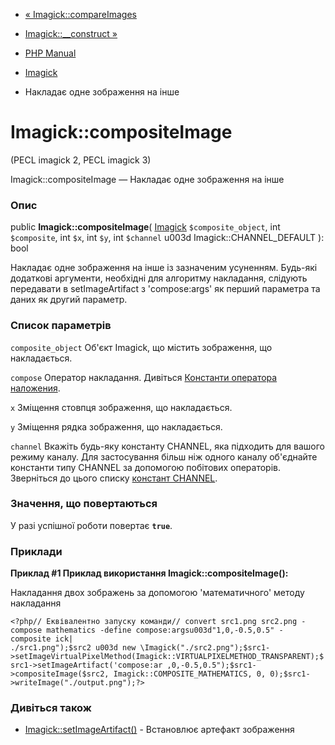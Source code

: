 - [« Imagick::compareImages](imagick.compareimages.md)
- [Imagick::\_\_construct »](imagick.construct.md)

- [PHP Manual](index.md)
- [Imagick](class.imagick.md)
- Накладає одне зображення на інше

# Imagick::compositeImage

(PECL imagick 2, PECL imagick 3)

Imagick::compositeImage — Накладає одне зображення на інше

### Опис

public **Imagick::compositeImage**(
[Imagick](class.imagick.md) `$composite_object`,
int `$composite`,
int `$x`,
int `$y`,
int `$channel` u003d Imagick::CHANNEL_DEFAULT
): bool

Накладає одне зображення на інше із зазначеним усуненням. Будь-які
додаткові аргументи, необхідні для алгоритму накладання, слідують
передавати в setImageArtifact з 'compose:args' як перший
параметра та даних як другий параметр.

### Список параметрів

`composite_object`
Об'єкт Imagick, що містить зображення, що накладається.

`compose`
Оператор накладання. Дивіться [Константи оператора
наложения](imagick.constants.md#imagick.constants.compositeop).

`x`
Зміщення стовпця зображення, що накладається.

`y`
Зміщення рядка зображення, що накладається.

`channel`
Вкажіть будь-яку константу CHANNEL, яка підходить для вашого режиму
каналу. Для застосування більш ніж одного каналу об'єднайте константи
типу CHANNEL за допомогою побітових операторів. Зверніться до цього списку
[констант CHANNEL](imagick.constants.md#imagick.constants.channel).

### Значення, що повертаються

У разі успішної роботи повертає **`true`**.

### Приклади

**Приклад #1 Приклад використання **Imagick::compositeImage()**:**

Накладання двох зображень за допомогою 'математичного' методу накладання

` <?php// Еквівалентно запуску команди// convert src1.png src2.png -compose mathematics -define compose:argsu003d"1,0,-0.5,0.5" -composite ick| ./src1.png");$src2 u003d new \Imagick("./src2.png");$src1->setImageVirtualPixelMethod(Imagick::VIRTUALPIXELMETHOD_TRANSPARENT);$src1->setImageArtifact('compose:ar ,0,-0.5,0.5");$src1->compositeImage($src2, Imagick::COMPOSITE_MATHEMATICS, 0, 0);$src1->writeImage("./output.png");?> `

### Дивіться також

- [Imagick::setImageArtifact()](imagick.setimageartifact.md) -
Встановлює артефакт зображення
